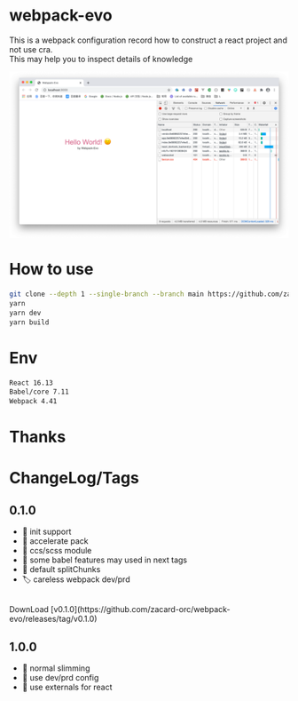 # webpack-evo
This is a webpack configuration record how to construct a react project and not use cra.  
This may help you to inspect details of knowledge

 <img src="./docs/img/tgs010-1.png" alt="title" align=center />

# How to use
```bash
git clone --depth 1 --single-branch --branch main https://github.com/zacard-orc/webpack-evo.git 
yarn
yarn dev
yarn build
```

# Env
```bash
React 16.13
Babel/core 7.11
Webpack 4.41
```

# Thanks


# ChangeLog/Tags
## 0.1.0
- :pushpin: init support 
- :bookmark: accelerate pack
- :bookmark: ccs/scss module
- :bookmark: some babel features may used in next tags
- :bookmark: default splitChunks
- :label: careless webpack dev/prd
</br>
DownLoad [v0.1.0](https://github.com/zacard-orc/webpack-evo/releases/tag/v0.1.0)

## 1.0.0
- :pushpin: normal slimming
- :bookmark: use dev/prd config
- :bookmark: use externals for react

